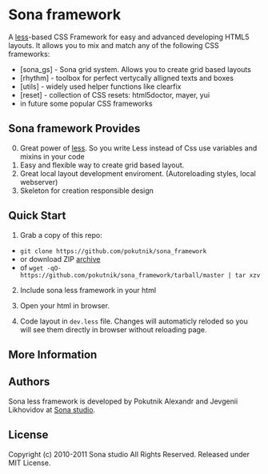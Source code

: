 # Sona framework 

A [less][less]-based CSS Framework for easy and advanced developing HTML5 layouts. It allows you to mix and match any of the following CSS frameworks:

 * [sona_gs] - Sona grid system. Allows you to create grid based layouts 
 * [rhythm] - toolbox for perfect vertycally alligned texts and boxes
 * [utils] - widely used helper functions like clearfix
 * [reset] - collection of CSS resets: html5doctor, mayer, yui
 * in future some popular CSS frameworks
 


## Sona framework Provides

0. Great power of [less][less]. So you write Less instead of Css use variables and mixins in your code 
1. Easy and flexible way to create grid based layout.
2. Great local layout development enviroment. (Autoreloading styles, local webserver)
3. Skeleton for creation responsible design


## Quick Start

1. Grab a copy of this repo:
  * `git clone https://github.com/pokutnik/sona_framework`
  * or download ZIP [archive][zip]
  * of `wget -qO- https://github.com/pokutnik/sona_framework/tarball/master | tar xzv`
2. Include sona less framework in your html

    <!-- link jQuery -->
    <script src="js/libs/jquery-1.5.2.js"></script>
    <!-- link sona framework's js files -->
    <script src="js/sona/css.js"></script>
    <script src="js/libs/less-1.1.3.js"></script>
    <!-- enable auto styles refresh -->
    <script src="js/sona/less-watch.js"></script>
    <!-- include main dev.less file -->
    <script>
        css.load('dev.less', 'stylesheet/less', 'dev_css');
    </script>

3. Open your html in browser. 
4. Code layout in `dev.less` file. Changes will automaticly reloded so you will see them directly in browser without reloading page.


## More Information

## Authors 
Sona less framework is developed by Pokutnik Alexandr and Jevgenii Likhovidov at [Sona studio][sona]. 

## License
Copyright (c) 2010-2011 Sona studio
All Rights Reserved.
Released under MIT License.


[repo]: https://github.com/pokutnik/sona_framework "Sona framework source repo"

[sona]: http://sona-studio.com/ "Sona studio"

[less]: http://lesscss.org/ "Less CSS"

[zip]: http://github.com/pokutnik/sona_framework/zipball/master "Sona framework ZIP
archive"

